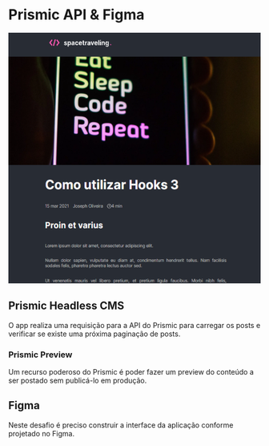 # Prismic API & Figma

<p align="center">
  <img src="./.github/image1.png" height="500" alt="spacetravelling">
</p>

## Prismic Headless CMS

O app realiza uma requisição para a API do Prismic para carregar os posts e verificar se existe uma próxima paginação de posts.

### Prismic Preview

Um recurso poderoso do Prismic é poder fazer um preview do conteúdo a ser postado sem publicá-lo em produção.

## Figma

Neste desafio é preciso construir a interface da aplicação conforme projetado no Figma.
